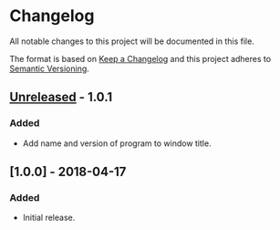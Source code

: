 # Changelog
All notable changes to this project will be documented in this file.

The format is based on [Keep a Changelog](http://keepachangelog.com/en/1.0.0/)
and this project adheres to [Semantic Versioning](http://semver.org/spec/v2.0.0.html).

## [Unreleased] - 1.0.1
### Added
- Add name and version of program to window title.

## [1.0.0] - 2018-04-17
### Added
- Initial release.

[Unreleased]: https://github.com/Pixelhash/webtech-level-builder/compare/v1.0.0...HEAD

